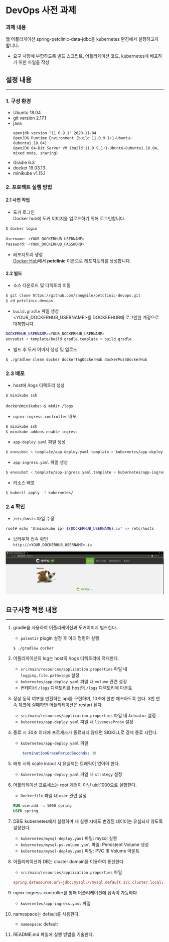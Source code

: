 # DevOps 사전 과제
### 과제 내용
웹 어플리케이션 spring-petclinic-data-jdbc을 kubernetes 환경에서 실행하고자 합니다.
- 요구 사항에 부합하도록 빌드 스크립트, 어플리케이션 코드, kubernetes에 배포하기 위한 파일을 작성

## 설정 내용
---
### 1. 구성 환경
- Ubuntu 18.04
- git version 2.17.1
- java
    ```
    openjdk version "11.0.9.1" 2020-11-04
    OpenJDK Runtime Environment (build 11.0.9.1+1-Ubuntu-0ubuntu1.18.04)
    OpenJDK 64-Bit Server VM (build 11.0.9.1+1-Ubuntu-0ubuntu1.18.04, mixed mode, sharing)
    ```
- Gradle 6.3
- docker 19.03.13
- minikube v1.15.1

### 2. 프로젝트 실행 방법
#### 2.1 사전 작업
- 도커 로그인   
Docker hub에 도커 이미지를 업로드하기 위해 로그인합니다.
```bash
$ docker login

Username: <YOUR_DOCKERHUB_USERNAME>
Password: <YOUR_DOCKERHUB_PASSWORD>
```

- 레포지토리 생성   
[Docker Hub](https://hub.docker.com/repositories)에서 **petclinic** 이름으로 레포지토리를 생성합니다.

#### 2.2 빌드
- 소스 다운로드 및 디렉토리 이동
```bash
$ git clone https://github.com/sangmile/petclinic-devops.git
$ cd petclinic-devops
```

- `build.gradle` 파일 생성  
<YOUR_DOCKERHUB_USERNAME>를 DOCKERHUB에 로그인한 계정으로 대체합니다.
```bash
DOCKERHUB_USERNAME=<YOUR_DOCKERHUB_USERNAME>
envsubst < template/build.gradle.template > build.gradle
```

- 빌드 후 도커 이미지 생성 및 업로드
```bash
$ ./gradlew clean docker dockerTagDockerHub dockerPushDockerHub
```

### 2.3 배포
- host에 /logs 디렉토리 생성
```bash
$ minikube ssh

docker@minikube:~$ mkdir /logs
```

- `nginx-ingress-controller` 배포
```bash
$ minikube ssh
$ minikube addons enable ingress
```

- `app-deploy.yaml` 파일 생성
```bash
$ envsubst < template/app-deploy.yaml.template > kubernetes/app-deploy.yaml
```

- `app-ingress.yaml` 파일 생성
```bash
$ envsubst < template/app-ingress.yaml.template > kubernetes/app-ingress.yaml
```

- 리소스 배포
```bash
$ kubectl apply -f kubernetes/
```

### 2.4 확인
- `/etc/hosts` 파일 수정
```bash
root# echo "$(minikube ip) ${DOCKERHUB_USERNAME}.io" >> /etc/hosts
```

- 브라우저 접속 확인    
`http://<YOUR_DOCKERHUB_USERNAME>.io`
<img src="petclinic.png" alt="petclinic">

## 요구사항 적용 내용
---
1. gradle을 사용하여 어플리케이션과 도커이미지 빌드한다.
    - `palantir` plugin 설정 후 아래 명령어 실행
    ```
    $ ./gradlew docker
    ```

2. 어플리케이션의 log는 host의 /logs 디렉토리에 적재한다.
    - `src/main/resources/application.properties` 파일 내 `logging.file.path=logs` 설정
    - `kubernetes/app-deploy.yaml` 파일 내 `volume` 관련 설정
    - 컨테이너 `/logs` 디렉토리를 host의 `/logs` 디렉토리에 마운트

3. 정상 동작 여부를 반환하는 api를 구현하며, 10초에 한번 체크하도록 한다. 3번 연속 체크에 실패하면 어플리케이션은 restart 된다.
    - `src/main/resources/application.properties` 파일 내 `Actuator` 설정
    - `kubernetes/app-deploy.yaml` 파일 내 `livenessProbe` 설정

4. 종료 시 30초 이내에 프로세스가 종료되지 않으면 SIGKILL로 강제 종료 시킨다.
    - `kubernetes/app-deploy.yaml` 파일
    ```yaml
        terminationGracePeriodSeconds: 30
    ```

5. 배포 시와 scale in/out 시 유실되는 트래픽이 없어야 한다.
    - `kubernetes/app-deploy,yaml` 파일 내 `strategy` 설정

6. 어플리케이션 프로세스는 root 계정이 아닌 uid:1000으로 실행한다.
    - `Dockerfile` 파일 내 `user` 관련 설정
    ```Dockerfile
    RUN useradd -u 1000 spring
    USER spring
    ```

7. DB도 kubernetes에서 실행하며 재 실행 시에도 변경된 데이터는 유실되지 않도록 설정한다.
    - `kubernetes/mysql-deploy.yaml` 파일: mysql 실행
    - `kubernetes/mysql-pv-volume.yaml` 파일: Persistent Volume 생성
    - `kubernetes/mysql-deploy.yaml` 파일: PVC 및 Volume 마운트

8. 어플리케이션과 DB는 cluster domain을 이용하여 통신한다.
    - `src/main/resources/application.properties` 파일
    ```conf
    spring.datasource.url=jdbc:mysql://mysql.default.svc.cluster.local:3306/petclinic
    ```

9. nginx-ingress-controller를 통해 어플리케이션에 접속이 가능하다.
    - `kubernetes/app-ingress.yaml` 파일

10. namespace는 default를 사용한다.
    - `namespace`: default

11. README.md 파일에 실행 방법을 기술한다.
